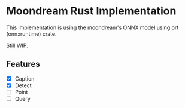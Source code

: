 # Moondream Rust Implementation

This implementation is using the moondream's ONNX model using ort (onnxruntime) crate.

Still WIP.

## Features

- [x] Caption
- [x] Detect
- [ ] Point
- [ ] Query
